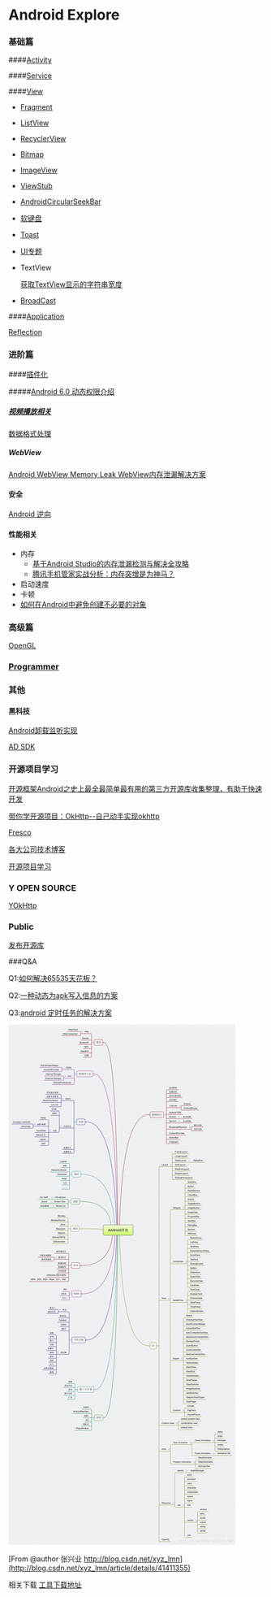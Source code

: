 # Android Explore

### 基础篇

####[Activity](./android_activity.md)

####[Service](./android_service.md)

####[View](./android_view.md)

* [Fragment](./android_fragment.md)

* [ListView](./android_listview.md)

* [RecyclerView](http://antonioleiva.com/recyclerview-listener/)

* [Bitmap](./android_view_bitmap.md)

* [ImageView](./android_view_imageview.md)

* [ViewStub](./android_viewstub.md)

* [AndroidCircularSeekBar](https://github.com/RaghavSood/AndroidCircularSeekBar)

* [软键盘](./android_keyboard.md)

* [Toast](./android_toast.md)

* [UI专题](http://dev.10086.cn/cmdn/bbs/viewthread.php?tid=18736&page=1#pid89255)

* TextView

  [获取TextView显示的字符串宽度](http://2kpurple.github.io/2014/11/02/get-text-view-text-width/)

* [BroadCast](./android_broadcast.md)

####[Application](./android_application.md)

[Reflection](./android_2_reflection.md)

### 进阶篇

####[插件化](./android_pulgin.md)

#####[Android 6.0 动态权限介绍](./android_systempermissions.md)

##### [视频播放相关](https://github.com/danylovolokh/VideoPlayerManager)

[数据格式处理](./android_2_data.md)

##### WebView
[Android WebView Memory Leak WebView内存泄漏解决方案](http://my.oschina.net/zhibuji/blog/100580)

#### 安全

[Android 逆向](./android_decomplie.md)

#### 性能相关
* 内存
  * [基于Android Studio的内存泄漏检测与解决全攻略](http://wetest.qq.com/lab/view/?id=99)
  * [腾讯手机管家实战分析：内存突增是为神马？](http://bugly.qq.com/bbs/forum.php?mod=viewthread&tid=30&highlight=%E5%86%85%E5%AD%98%E7%AA%81%E5%A2%9E)
* 启动速度
* 卡顿
* [如何在Android中避免创建不必要的对象](http://droidyue.com/blog/2016/08/01/avoid-creating-unnecesssary-objects-in-android/?hmsr=toutiao.io&utm_medium=toutiao.io&utm_source=toutiao.io)



### 高级篇

[OpenGL](./android_3_opengl.md)

### [Programmer](./programmer.md)



### 其他

#### 黑科技
[Android卸载监听实现](http://www.jianshu.com/p/189e319a5c45)

[AD SDK](./android_4_ad_sdk.md)

### 开源项目学习
[开源框架Android之史上最全最简单最有用的第三方开源库收集整理，有助于快速开发](http://www.tuicool.com/articles/jyA3MrU/)

[带你学开源项目：OkHttp--自己动手实现okhttp](https://wingjay.com/2016/07/21/%E5%B8%A6%E4%BD%A0%E5%AD%A6%E5%BC%80%E6%BA%90%E9%A1%B9%E7%9B%AE%EF%BC%9AOkHttp-%E8%87%AA%E5%B7%B1%E5%8A%A8%E6%89%8B%E5%AE%9E%E7%8E%B0okhttp/?hmsr=toutiao.io&utm_medium=toutiao.io&utm_source=toutiao.io)

[Fresco](./android_opensource_fresco.md)

[各大公司技术博客](http://asteam.cc/index.php/archives/10/?hmsr=toutiao.io&utm_medium=toutiao.io&utm_source=toutiao.io)

[开源项目学习](./android_source_study.md)

### Y OPEN SOURCE

[YOkHttp](./y_open_source/y_ok_http.md)

### Public

[发布开源库](http://blog.chengdazhi.com/index.php/217?hmsr=toutiao.io&utm_medium=toutiao.io&utm_source=toutiao.io)

###Q&A

Q1:[如何解决65535天花板？](./android_q1.md)

Q2:[一种动态为apk写入信息的方案](http://pingguohe.net/2016/03/21/Dynimac-write-infomation-into-apk.html?hmsr=toutiao.io&utm_medium=toutiao.io&utm_source=toutiao.io)

Q3:[android 定时任务的解决方案](./android_alarm.md)


![Android Map](./res/android_map.png)

[From @author 张兴业 http://blog.csdn.net/xyz_lmn](http://blog.csdn.net/xyz_lmn/article/details/41411355)


相关下载
[工具下载地址](./tool/)


